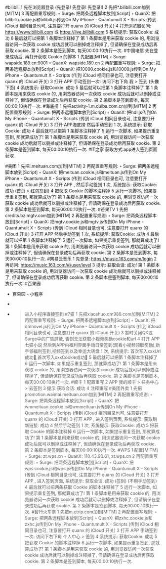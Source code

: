#bilibili
	1	先在浏览器登录 (先登录! 先登录! 先登录!)
	2	先把*.bilibili.com加到[MITM]
	3	再配置重写规则:
	◦	Surge: 把两条远程脚本放到[Script]
	◦	QuanX: 把bilibili.cookie.js和bilibili.js传到On My iPhone - Quantumult X - Scripts (传到 iCloud 相同目录也可, 注意要打开 quanx 的 iCloud 开关)
	4	打开浏览器访问: https://www.bilibili.com 或 https://live.bilibili.com
	5	系统提示: 获取Cookie: 成功
	6	最后就可以把第 1 条脚本注释掉了
第 1 条脚本是用来获取 cookie 的, 用浏览器访问一次获取 cookie 成功后就可以删掉或注释掉了, 但请确保在登录成功后再获取 cookie.
第 2 条脚本是签到脚本, 每天00:00:10执行一次.
#中国电信
先在登录成功后, 再打开获取 Cookie 的脚本
	1	先配置[MITM]
	◦	Surge: wapside.189.cn:9001
	◦	QuanX: wapside.189.cn
	2	再配置重写规则:
	◦	Surge: 把两条远程脚本放到[Script]
	◦	QuanX: 把10000.cookie.js和10000.js传到On My iPhone - Quantumult X - Scripts (传到 iCloud 相同目录也可, 注意要打开 quanx 的 iCloud 开关)
	3	打开 APP 手动签到一次: 访问下右下角 我 > 签到 (头像下面)
	4	系统提示: 获取Cookie: 成功
	5	最后就可以把第 1 条脚本注释掉了
第 1 条脚本是用来获取 cookie 的, 用浏览器访问一次获取 cookie 成功后就可以删掉或注释掉了, 但请确保在登录成功后再获取 cookie.
第 2 条脚本是签到脚本, 每天00:00:10执行一次.
#海底捞
	1	先把activity-1.m.duiba.com.cn加到[MITM]
	2	再配置重写规则:
	◦	Surge: 把两条远程脚本放到[Script]
	◦	QuanX: 把hdl.js传到On My iPhone - Quantumult X - Scripts (传到 iCloud 相同目录也可, 注意要打开 quanx 的 iCloud 开关)
	3	打开 APP海底捞 然后手动签到 1 次, 系统提示: 获取Cookie: 成功
	4	最后就可以把第 1 条脚本注释掉了
	5	运行一次脚本, 如果提示重复签到, 那就算成功了!
第 1 条脚本是用来获取 cookie 的, 用浏览器访问一次获取 cookie 成功后就可以删掉或注释掉了, 但请确保在登录成功后再获取 cookie.
第 2 条脚本是签到脚本, 每天00:00:10执行一次.
#IT之家
获取方式:app进入签到页面获取

#美团
	1	先把i.meituan.com加到[MITM]
	2	再配置重写规则:
	◦	Surge: 把两条远程脚本放到[Script]
	◦	QuanX: 把meituan.cookie.js和meituan.js传到On My iPhone - Quantumult X - Scripts (传到 iCloud 相同目录也可, 注意要打开 quanx 的 iCloud 开关)
	3	打开 APP , 然后手动签到 1 次, 系统提示: 获取Cookie: 成功 (首页 > 红包签到)
	4	把获取 Cookie 的脚本注释掉
	5	运行一次脚本, 如果提示重复签到, 那就算成功了!
第 1 条脚本是用来获取 cookie 的, 用浏览器访问一次获取 cookie 成功后就可以删掉或注释掉了, 但请确保在登录成功后再获取 cookie.
第 2 条脚本是签到脚本, 每天00:00:10执行一次.
#芒果TV
	1	先把credits.bz.mgtv.com加到[MITM]
	2	再配置重写规则:
	◦	Surge: 把两条远程脚本放到[Script]
	◦	QuanX: 把mgtv.cookie.js和mgtv.js传到On My iPhone - Quantumult X - Scripts (传到 iCloud 相同目录也可, 注意要打开 quanx 的 iCloud 开关)
	3	打开 APP 然后手动签到 1 次, 系统提示: 获取Cookie: 成功
	4	最后就可以把第 1 条脚本注释掉了
	5	运行一次脚本, 如果提示重复签到, 那就算成功了!
第 1 条脚本是用来获取 cookie 的, 用浏览器访问一次获取 cookie 成功后就可以删掉或注释掉了, 但请确保在登录成功后再获取 cookie.
第 2 条脚本是签到脚本, 每天00:00:10执行一次.
#网易云音乐
	1	先登录: https://music.163.com/m/login
	2	再访问: https://music.163.com/#/user/level
	3	提示: 获取会话: 成功!
第 1 条脚本是用来获取 cookie 的, 用浏览器访问一次获取 cookie 成功后就可以删掉或注释掉了, 但请确保在登录成功后再获取 cookie.
第 2 条脚本是签到脚本, 每天00:00:10执行一次.
#百果园
 * 百果园 - 小程序

 *

 * > 进入小程序直接签到
#7猫
	1	先把xiaoshuo.qm989.com加到[MITM]
	2	再配置重写规则:
	◦	Surge: 把两条远程脚本放到[Script]
	◦	QuanX: 把qmnovel.js传到On My iPhone - Quantumult X - Scripts (传到 iCloud 相同目录也可, 注意要打开 quanx 的 iCloud 开关)
	3	暂时关闭QX或Surge中的广告屏蔽, 否则无法获取小视频奖励cookie和url
	4	打开 APP七猫小说 然后到APP内福利界面手动日常签到(观看小视频领取奖励),新手领福利签到,视频签到以及幸运大转盘 1 次, 系统提示: 首次写入xxxUrl成功🎉,首次写入xxxCookie成功🎉
	5	最后就可以把第 1 条脚本注释掉了
	6	运行一次脚本, 如果提示重复签到, 那就算成功了!
第 1 条脚本是用来获取 cookie 的, 用浏览器访问一次获取 cookie 成功后就可以删掉或注释掉了, 但请确保在登录成功后再获取 cookie.
第 2 条脚本是签到脚本, 每天00:00:10执行一次.
#顺丰
	1	配置重写
	2	APP 我的顺丰 > 任务中心 > 去签到
	3	提示 获取会话: 成功
	4	注释重写
#美团外卖
	1	先把promotion.waimai.meituan.com加到[MITM]
	2	再配置重写规则:
	◦	Surge: 把两条远程脚本放到[Script]
	◦	QuanX: 把wmmeituan.cookie.js和wmmeituan.js传到On My iPhone - Quantumult X - Scripts (传到 iCloud 相同目录也可, 注意要打开 quanx 的 iCloud 开关)
	3	打开 APP , 进入签到页面, 系统提示: 获取刷新链接: 成功
	4	然后手动签到 1 次, 系统提示: 获取Cookie: 成功
	5	把获取 Cookie 的脚本注释掉
	6	运行一次脚本, 如果提示重复签到, 那就算成功了!
第 1 条脚本是用来获取 cookie 的, 用浏览器访问一次获取 cookie 成功后就可以删掉或注释掉了, 但请确保在登录成功后再获取 cookie.
第 2 条脚本是签到脚本, 每天00:00:10执行一次.
#WPS
	1	配置[MITM]
	◦	Surge: zt.wps.cn
	◦	QuanX: 110.43.90.61, zt.wps.cn
	2	再配置重写规则:
	◦	Surge: 把两条远程脚本放到[Script]
	◦	QuanX: 把wps.cookie.js和wps.js传到On My iPhone - Quantumult X - Scripts (传到 iCloud 相同目录也可, 注意要打开 quanx 的 iCloud 开关)
	3	打开 APP , 进入签到页面, 系统提示: 获取会话: 成功 (签到) (不用手动签到)
	4	最后就可以把两条获取 Cookie 的脚本注释掉了
	5	运行一次脚本, 如果提示重复签到, 那就算成功了!
第 1 条脚本是用来获取 cookie 的, 用浏览器访问一次获取 cookie 成功后就可以删掉或注释掉了, 但请确保在登录成功后再获取 cookie.
第 2 条脚本是签到脚本, 每天00:00:10执行一次.
#智行火车票
	1	先把m.ctrip.com加到[MITM]
	2	再配置重写规则:
	◦	Surge: 把两条远程脚本放到[Script]
	◦	QuanX: 把zxhc.cookie.js和zxhc.js传到On My iPhone - Quantumult X - Scripts (传到 iCloud 相同目录也可, 注意要打开 quanx 的 iCloud 开关)
	3	打开 APP 手动签到一次: 访问下右下角 个人中心 > 签到
	4	系统提示: 获取Cookie: 成功
	5	把获取 Cookie 的脚本注释掉
	6	运行一次脚本, 如果提示重复签到, 那就算成功了!
第 1 条脚本是用来获取 cookie 的, 用浏览器访问一次获取 cookie 成功后就可以删掉或注释掉了, 但请确保在登录成功后再获取 cookie.
第 2 条脚本是签到脚本, 每天00:00:10执行一次.

